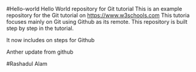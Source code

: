 #Hello-world
Hello World repository for Git tutorial
This is an example repository for the Git tutorial on https://www.w3schools.com
This tutoria focuses mainly on Git using Github as its remote.
This repository is built step by step in the tutorial.

It now includes on steps for Github


Anther update from github

#Rashadul Alam
